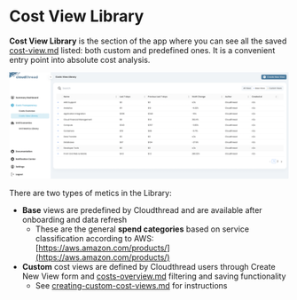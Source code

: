 # Cost View Library

**Cost View Library** is the section of the app where you can see all the saved [cost-view.md](cost-view.md "mention") listed: both custom and predefined ones. It is a convenient entry point into absolute cost analysis.

![Cost View Library](../../.gitbook/assets/cost-view-library-1.png)

There are two types of metics in the Library:

* **Base** views are predefined by Cloudthread and are available after onboarding and data refresh
  * These are the general **spend categories** based on service classification according to AWS: [https://aws.amazon.com/products/](https://aws.amazon.com/products/)
* **Custom** cost views are defined by Cloudthread users through Create New View form and [costs-overview.md](costs-overview.md "mention") filtering and saving functionality
  * See [creating-custom-cost-views.md](../../guides/creating-custom-cost-views.md "mention") for instructions

